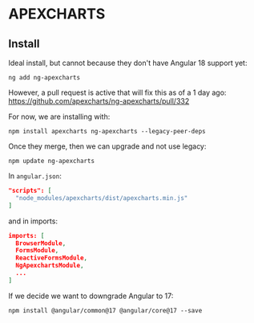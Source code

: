 # APEXCHARTS

## Install

Ideal install, but cannot because they don't have Angular 18 support yet:
```shell
ng add ng-apexcharts
```

However, a pull request is active that will fix this as of a 1 day ago:
https://github.com/apexcharts/ng-apexcharts/pull/332

For now, we are installing with:
```shell
npm install apexcharts ng-apexcharts --legacy-peer-deps
```

Once they merge, then we can upgrade and not use legacy:
```shell
npm update ng-apexcharts
```

In `angular.json`:
```json
"scripts": [
  "node_modules/apexcharts/dist/apexcharts.min.js"
]
```

and in imports:
```json
imports: [
  BrowserModule,
  FormsModule,
  ReactiveFormsModule,
  NgApexchartsModule,
  ...
]
```

If we decide we want to downgrade Angular to 17:
```shell
npm install @angular/common@17 @angular/core@17 --save
```
